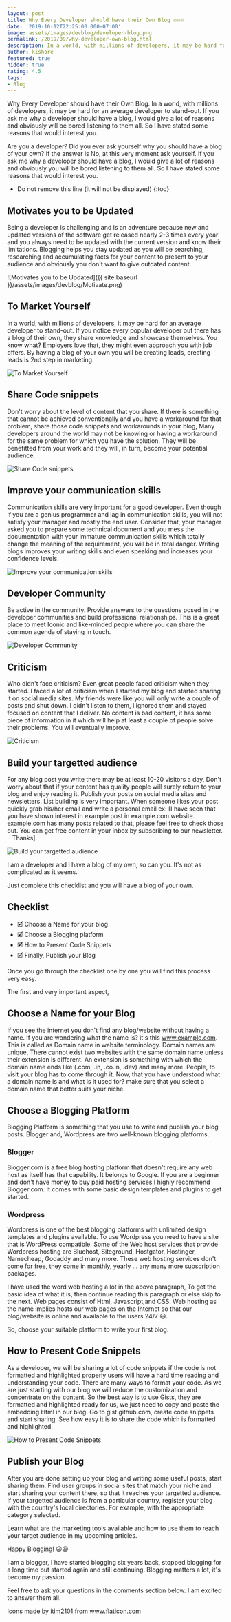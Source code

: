 ```yaml
---
layout: post
title: Why Every Developer should have their Own Blog 🔥🔥🔥
date: '2019-10-12T22:25:00.000-07:00'
image: assets/images/devblog/developer-blog.png
permalink: /2019/09/why-developer-own-blog.html
description: In a world, with millions of developers, it may be hard for an average developer to stand-out. Here is a list which helps you create a developer blog.
author: kishore
featured: true
hidden: true
rating: 4.5
tags:
- Blog
---
```

Why Every Developer should have their Own Blog. In a world, with millions of developers, it may be hard for an average developer to stand-out. If you ask me why a developer should have a blog, I would give a lot of reasons and obviously will be bored listening to them all. So I have stated some reasons that would interest you.

Are you a developer? Did you ever ask yourself why you should have a blog of your own? If the answer is No, at this very moment ask yourself. If you ask me why a developer should have a blog, I would give a lot of reasons and obviously you will be bored listening to them all. So I have stated some reasons that would interest you.

* Do not remove this line (it will not be displayed)
{:toc}
<script src="assets/js/mytoc.js" async></script>

## Motivates you to be Updated
Being a developer is challenging and is an adventure because new and updated versions of the software get released nearly 2-3 times every year and you always need to be updated with the current version and know their limitations. Blogging helps you stay updated as you will be searching, researching and accumulating facts for your content to present to your audience and obviously you don't want to give outdated content.

![Motivates you to be Updated]({{ site.baseurl }}/assets/images/devblog/Motivate.png)

## To Market Yourself
In a world, with millions of developers, it may be hard for an average developer to stand-out. If you notice every popular developer out there has a blog of their own, they share knowledge and showcase themselves. You know what? Employers love that, they might even approach you with job offers. By having a blog of your own you will be creating leads, creating leads is 2nd step in marketing.

![To Market Yourself](/assets/images/devblog/market.png)

## Share Code snippets
Don't worry about the level of content that you share. If there is something that cannot be achieved conventionally and you have a workaround for that problem, share those code snippets and workarounds in your blog, Many developers around the world may not be knowing or having a workaround for the same problem for which you have the solution. They will be benefitted from your work and they will, in turn, become your potential audience.

![Share Code snippets](/assets/images/devblog/code.png)

## Improve your communication skills
Communication skills are very important for a good developer. Even though if you are a genius programmer and lag in communication skills, you will not satisfy your manager and mostly the end user. Consider that, your manager asked you to prepare some technical document and you mess the documentation with your immature communication skills which totally change the meaning of the requirement, you will be in total danger. Writing blogs improves your writing skills and even speaking and increases your confidence levels.

![Improve your communication skills](/assets/images/devblog/communication.png)

## Developer Community
Be active in the community. Provide answers to the questions posed in the developer communities and build professional relationships. This is a great place to meet Iconic and like-minded people where you can share the common agenda of staying in touch.

![Developer Community](/assets/images/devblog/community.png)

## Criticism
Who didn't face criticism? Even great people faced criticism when they started. I faced a lot of criticism when I started my blog and started sharing it on social media sites. My friends were like you will only write a couple of posts and shut down. I didn't listen to them, I ignored them and stayed focused on content that I deliver. No content is bad content, it has some piece of information in it which will help at least a couple of people solve their problems. You will eventually improve.

![Criticism](/assets/images/devblog/Criticism.png)

## Build your targetted audience
For any blog post you write there may be at least 10-20 visitors a day, Don't worry about that if your content has quality people will surely return to your blog and enjoy reading it. Publish your posts on social media sites and newsletters. List building is very important. When someone likes your post quickly grab his/her email and write a personal email ex: [I have seen that you have shown interest in example post in example.com website. example.com has many posts related to that, please feel free to check those out. You can get free content in your inbox by subscribing to our newsletter.  --Thanks].

![Build your targetted audience](/assets/images/devblog/Audience.png)

I am a developer and I have a blog of my own, so can you. It's not as complicated as it seems. 

Just complete this checklist and you will have a blog of your own.

## Checklist

- 🗹 Choose a Name for your blog
- 🗹 Choose a Blogging platform
- 🗹 How to Present Code Snippets
- 🗹 Finally, Publish your Blog

Once you go through the checklist one by one you will find this process very easy.

The first and very important aspect,

## Choose a Name for your Blog
If you see the internet you don't find any blog/website without having a name. If you are wondering what the name is? it's this www.example.com. This is called as Domain name in website terminology. Domain names are unique, There cannot exist two websites with the same domain name unless their extension is different. An extension is something with which the domain name ends like (.com, .in, .co.in, .dev) and many more. People, to visit your blog has to come through it. Now, that you have understood what a domain name is and what is it used for? make sure that you select a domain name that better suits your niche.

## Choose a Blogging Platform
Blogging Platform is something that you use to write and publish your blog posts. Blogger and, Wordpress are two well-known blogging platforms.


### Blogger
Blogger.com is a free blog hosting platform that doesn't require any web host as itself has that capability. It belongs to Google. If you are a beginner and don't have money to buy paid hosting services I highly recommend Blogger.com. It comes with some basic design templates and plugins to get started.

### Wordpress
Wordpress is one of the best blogging platforms with unlimited design templates and plugins available. To use Wordpress you need to have a site that is WordPress compatible. Some of the Web host services that provide Wordpress hosting are Bluehost, Siteground, Hostgator, Hostinger, Namecheap, Godaddy and many more. These web hosting services don't come for free, they come in monthly, yearly ... any many more subscription packages.

I have used the word web hosting a lot in the above paragraph, To get the basic idea of what it is, then continue reading this paragraph or else skip to the next. Web pages consist of Html, Javascript,and CSS. Web hosting as the name implies hosts our web pages on the Internet so that our blog/website is online and available to the users 24/7 😃.

So, choose your suitable platform to write your first blog.

## How to Present Code Snippets
As a developer, we will be sharing a lot of code snippets if the code is not formatted and highlighted properly users will have a hard time reading and understanding your code. There are many ways to format your code. As we are just starting with our blog we will reduce the customization and concentrate on the content. So the best way is to use Gists, they are formatted and highlighted ready for us, we just need to copy and paste the embedding Html in our blog. Go to gist.github.com, create code snippets and start sharing. See how easy it is to share the code which is formatted and highlighted.

![How to Present Code Snippets](/assets/images/devblog/Publish.png)

## Publish your Blog
After you are done setting up your blog and writing some useful posts, start sharing them. Find user groups in social sites that match your niche and start sharing your content there, so that it reaches your targetted audience. If your targetted audience is from a particular country, register your blog with the country's local directories. For example, with the appropriate category selected.

Learn what are the marketing tools available and how to use them to reach your target audience in my upcoming articles.

Happy Blogging! 😃😃

I am a blogger, I have started blogging six years back, stopped blogging for a long time but started again and still continuing. Blogging matters a lot, it's become my passion.

Feel free to ask your questions in the comments section below. I am excited to answer them all.

Icons made by itim2101 from www.flaticon.com